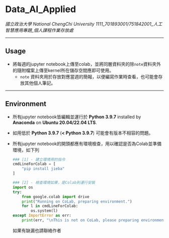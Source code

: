 # Data_AI_Applied

*國立政治大學 National ChengChi University
1111_701893001/751842001_人工智慧應用專題_個人課程作業存放處*

---

## Usage

- 將每週的jupyter notebook上傳至colab，並將同層資料夾的除`note`資料夾外的隨附檔案上傳至kernel所在儲存空間應即可使用。
  - `note` 資料夾用於存放對應當週的簡報，以便編寫作業時查看，也可能會存放其他個人筆記。

---

## Environment

- 所有jupyter notebook皆編輯並運行於 **Python 3.9.7** installed by **Anaconda** on **Ubuntu 20.04/22.04 LTS**.
- 如用低於 **Python 3.9.7** (**< Python 3.9.7**) 可能會有版本不相容的問題。
- 所有jupyter notebook的開頭都應有環境檢查，用以確認是否為Colab並準備環境，如下列

    ```python
    ### [1] - 建立環境用的指令
    cmdLineForColab = [
        "pip install jieba"
    ]

    ### [2] - 檢查環境如果，是Colab則運行安裝
    import os
    try: 
        from google.colab import drive
        print("Running on CoLab, preparing environment.")
        for l in cmdLineForColab:
            os.system(l)
    except ImportError as err:
        print(err, "\nThis is not on CoLab, please preparing environment.")

    ```

    如果有缺漏也請聯絡作者
